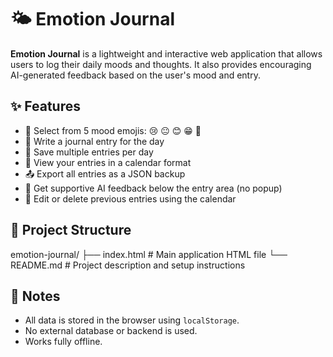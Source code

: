 # 🌤️ Emotion Journal

**Emotion Journal** is a lightweight and interactive web application that allows users to log their daily moods and thoughts. It also provides encouraging AI-generated feedback based on the user's mood and entry.

## ✨ Features

- 🌈 Select from 5 mood emojis: 😢 😐 😊 😁 🤩
- 📝 Write a journal entry for the day
- 💾 Save multiple entries per day
- 📅 View your entries in a calendar format
- 📤 Export all entries as a JSON backup
- 🤖 Get supportive AI feedback below the entry area (no popup)
- 🔁 Edit or delete previous entries using the calendar

## 📁 Project Structure
emotion-journal/
├── index.html # Main application HTML file
└── README.md # Project description and setup instructions

## 📌 Notes

- All data is stored in the browser using `localStorage`.
- No external database or backend is used.
- Works fully offline.
